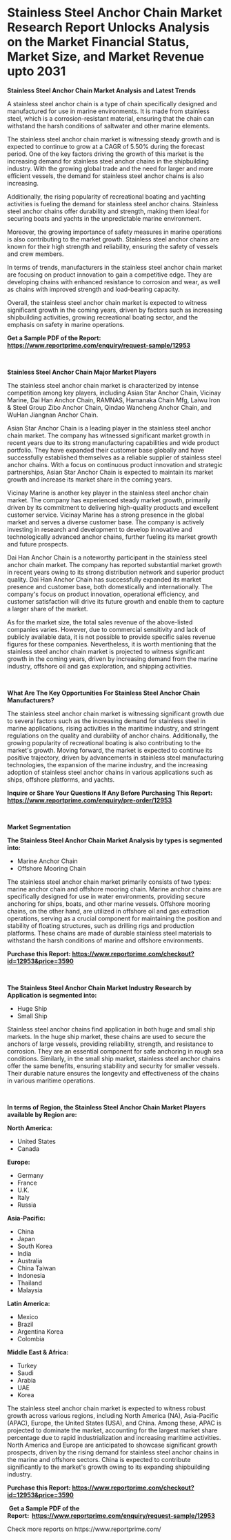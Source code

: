 <p><h1>Stainless Steel Anchor Chain Market Research Report Unlocks Analysis on the Market Financial Status, Market Size, and Market Revenue upto 2031</h1></p><p><strong>Stainless Steel Anchor Chain Market Analysis and Latest Trends</strong></p>
<p><p>A stainless steel anchor chain is a type of chain specifically designed and manufactured for use in marine environments. It is made from stainless steel, which is a corrosion-resistant material, ensuring that the chain can withstand the harsh conditions of saltwater and other marine elements.</p><p>The stainless steel anchor chain market is witnessing steady growth and is expected to continue to grow at a CAGR of 5.50% during the forecast period. One of the key factors driving the growth of this market is the increasing demand for stainless steel anchor chains in the shipbuilding industry. With the growing global trade and the need for larger and more efficient vessels, the demand for stainless steel anchor chains is also increasing.</p><p>Additionally, the rising popularity of recreational boating and yachting activities is fueling the demand for stainless steel anchor chains. Stainless steel anchor chains offer durability and strength, making them ideal for securing boats and yachts in the unpredictable marine environment.</p><p>Moreover, the growing importance of safety measures in marine operations is also contributing to the market growth. Stainless steel anchor chains are known for their high strength and reliability, ensuring the safety of vessels and crew members.</p><p>In terms of trends, manufacturers in the stainless steel anchor chain market are focusing on product innovation to gain a competitive edge. They are developing chains with enhanced resistance to corrosion and wear, as well as chains with improved strength and load-bearing capacity.</p><p>Overall, the stainless steel anchor chain market is expected to witness significant growth in the coming years, driven by factors such as increasing shipbuilding activities, growing recreational boating sector, and the emphasis on safety in marine operations.</p></p>
<p><strong>Get a Sample PDF of the Report:&nbsp; <a href="https://www.reportprime.com/enquiry/request-sample/12953">https://www.reportprime.com/enquiry/request-sample/12953</a></strong></p>
<p>&nbsp;</p>
<p><strong>Stainless Steel Anchor Chain Major Market Players</strong></p>
<p><p>The stainless steel anchor chain market is characterized by intense competition among key players, including Asian Star Anchor Chain, Vicinay Marine, Dai Han Anchor Chain, RAMNAS, Hamanaka Chain Mfg, Laiwu Iron & Steel Group Zibo Anchor Chain, Qindao Wancheng Anchor Chain, and WuHan Jiangnan Anchor Chain.</p><p>Asian Star Anchor Chain is a leading player in the stainless steel anchor chain market. The company has witnessed significant market growth in recent years due to its strong manufacturing capabilities and wide product portfolio. They have expanded their customer base globally and have successfully established themselves as a reliable supplier of stainless steel anchor chains. With a focus on continuous product innovation and strategic partnerships, Asian Star Anchor Chain is expected to maintain its market growth and increase its market share in the coming years.</p><p>Vicinay Marine is another key player in the stainless steel anchor chain market. The company has experienced steady market growth, primarily driven by its commitment to delivering high-quality products and excellent customer service. Vicinay Marine has a strong presence in the global market and serves a diverse customer base. The company is actively investing in research and development to develop innovative and technologically advanced anchor chains, further fueling its market growth and future prospects.</p><p>Dai Han Anchor Chain is a noteworthy participant in the stainless steel anchor chain market. The company has reported substantial market growth in recent years owing to its strong distribution network and superior product quality. Dai Han Anchor Chain has successfully expanded its market presence and customer base, both domestically and internationally. The company's focus on product innovation, operational efficiency, and customer satisfaction will drive its future growth and enable them to capture a larger share of the market.</p><p>As for the market size, the total sales revenue of the above-listed companies varies. However, due to commercial sensitivity and lack of publicly available data, it is not possible to provide specific sales revenue figures for these companies. Nevertheless, it is worth mentioning that the stainless steel anchor chain market is projected to witness significant growth in the coming years, driven by increasing demand from the marine industry, offshore oil and gas exploration, and shipping activities.</p></p>
<p>&nbsp;</p>
<p><strong>What Are The Key Opportunities For Stainless Steel Anchor Chain Manufacturers?</strong></p>
<p><p>The stainless steel anchor chain market is witnessing significant growth due to several factors such as the increasing demand for stainless steel in marine applications, rising activities in the maritime industry, and stringent regulations on the quality and durability of anchor chains. Additionally, the growing popularity of recreational boating is also contributing to the market's growth. Moving forward, the market is expected to continue its positive trajectory, driven by advancements in stainless steel manufacturing technologies, the expansion of the marine industry, and the increasing adoption of stainless steel anchor chains in various applications such as ships, offshore platforms, and yachts.</p></p>
<p><strong>Inquire or Share Your Questions If Any Before Purchasing This Report: <a href="https://www.reportprime.com/enquiry/pre-order/12953">https://www.reportprime.com/enquiry/pre-order/12953</a></strong></p>
<p>&nbsp;</p>
<p><strong>Market Segmentation</strong></p>
<p><strong>The Stainless Steel Anchor Chain Market Analysis by types is segmented into:</strong></p>
<p><ul><li>Marine Anchor Chain</li><li>Offshore Mooring Chain</li></ul></p>
<p><p>The stainless steel anchor chain market primarily consists of two types: marine anchor chain and offshore mooring chain. Marine anchor chains are specifically designed for use in water environments, providing secure anchoring for ships, boats, and other marine vessels. Offshore mooring chains, on the other hand, are utilized in offshore oil and gas extraction operations, serving as a crucial component for maintaining the position and stability of floating structures, such as drilling rigs and production platforms. These chains are made of durable stainless steel materials to withstand the harsh conditions of marine and offshore environments.</p></p>
<p><strong>Purchase this Report:&nbsp;<a href="https://www.reportprime.com/checkout?id=12953&price=3590">https://www.reportprime.com/checkout?id=12953&price=3590</a></strong></p>
<p>&nbsp;</p>
<p><strong>The Stainless Steel Anchor Chain Market Industry Research by Application is segmented into:</strong></p>
<p><ul><li>Huge Ship</li><li>Small Ship</li></ul></p>
<p><p>Stainless steel anchor chains find application in both huge and small ship markets. In the huge ship market, these chains are used to secure the anchors of large vessels, providing reliability, strength, and resistance to corrosion. They are an essential component for safe anchoring in rough sea conditions. Similarly, in the small ship market, stainless steel anchor chains offer the same benefits, ensuring stability and security for smaller vessels. Their durable nature ensures the longevity and effectiveness of the chains in various maritime operations.</p></p>
<p>&nbsp;</p>
<p><strong>In terms of Region, the Stainless Steel Anchor Chain Market Players available by Region are:</strong></p>
<p>
    <p> <strong> North America: </strong>
        <ul>
            <li>United States</li>
            <li>Canada</li>
        </ul>
        </p> 
    <p> <strong> Europe: </strong>
        <ul>
            <li>Germany</li>
            <li>France</li>
            <li>U.K.</li>
            <li>Italy</li>
            <li>Russia</li>
        </ul>
        </p> 
    <p> <strong> Asia-Pacific: </strong>
        <ul>
            <li>China</li>
            <li>Japan</li>
            <li>South Korea</li>
            <li>India</li>
            <li>Australia</li>
            <li>China Taiwan</li>
            <li>Indonesia</li>
            <li>Thailand</li>
            <li>Malaysia</li>
        </ul>
        </p> 
    <p> <strong> Latin America: </strong>
        <ul>
            <li>Mexico</li>
            <li>Brazil</li>
            <li>Argentina Korea</li>
            <li>Colombia</li>
        </ul>
        </p> 
    <p> <strong> Middle East & Africa: </strong>
        <ul>
            <li>Turkey</li>
            <li>Saudi</li>
            <li>Arabia</li>
            <li>UAE</li>
            <li>Korea</li>
        </ul>
    </p>
    </p>
<p><p>The stainless steel anchor chain market is expected to witness robust growth across various regions, including North America (NA), Asia-Pacific (APAC), Europe, the United States (USA), and China. Among these, APAC is projected to dominate the market, accounting for the largest market share percentage due to rapid industrialization and increasing maritime activities. North America and Europe are anticipated to showcase significant growth prospects, driven by the rising demand for stainless steel anchor chains in the marine and offshore sectors. China is expected to contribute significantly to the market's growth owing to its expanding shipbuilding industry.</p></p>
<p><strong>Purchase this Report: <a href="https://www.reportprime.com/checkout?id=12953&price=3590">https://www.reportprime.com/checkout?id=12953&price=3590</a></strong></p>
<p>&nbsp;<strong>Get a Sample PDF of the Report:&nbsp;&nbsp;<a href="https://www.reportprime.com/enquiry/request-sample/12953">https://www.reportprime.com/enquiry/request-sample/12953</a></strong></p>
<p><strong></strong></p>
<p>Check more reports on https://www.reportprime.com/</p>